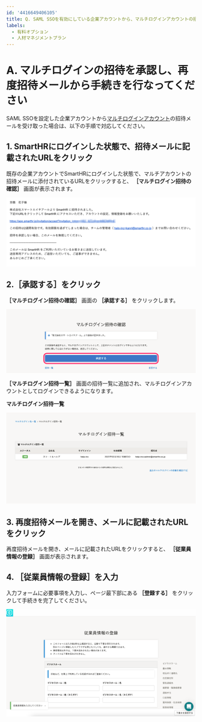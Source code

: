 ```yaml
---
id: '4416649406105'
title: Q. SAML SSOを有効にしている企業アカウントから、マルチログインアカウントの招待を受け取った場合は？
labels:
  - 有料オプション
  - 人材マネジメントプラン
---
```

# A. マルチログインの招待を承認し、再度招待メールから手続きを行なってください

SAML SSOを設定した企業アカウントから[マルチログインアカウント](https://knowledge.smarthr.jp/hc/ja/articles/360026262853)の招待メールを受け取った場合は、以下の手順で対応してください。

## 1\. SmartHRにログインした状態で、招待メールに記載されたURLをクリック

既存の企業アカウントでSmartHRにログインした状態で、マルチアカウントの招待メールに添付されているURLをクリックすると、 **［マルチログイン招待の確認］** 画面が表示されます。

![](./__________2022-02-02_15_26_30.png)

## 2.［承認する］をクリック

 **［マルチログイン招待の確認］** 画面の **［承認する］** をクリックします。

![](./image__4_.png)

 **［マルチログイン招待一覧］** 画面の招待一覧に追加され、マルチログインアカウントとしてログインできるようになります。

**マルチログイン招待一覧**

![](./__________2022-02-02_15_37_07.png)

## 3\. 再度招待メールを開き、メールに記載されたURLをクリック

再度招待メールを開き、メールに記載されたURLをクリックすると、 **［従業員情報の登録］** 画面が表示されます。

## 4\. ［従業員情報の登録］を入力

入力フォームに必要事項を入力し、ページ最下部にある **［登録する］** をクリックして手続きを完了してください。

![](./__________2022-02-02_15_35_13.png)
